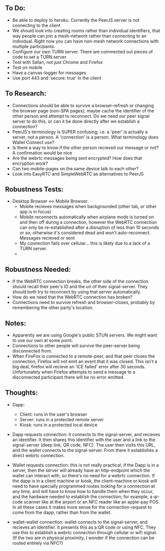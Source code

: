 ## To Do:

- Be able to deploy to heroku. Currently the PeerJS server is not connecting to the client
- We should look into creating rooms rather than individual identifiers, that way people can join a mesh-network rather than connecting to an individual. Right now you can have non-mesh network connections with multiple participants.
- Configure our own TURN server. There are commented out pieces of code to set a TURN server
- Test with Safari, not just Chrome and Firefox
- Test on mobile
- Have a canvas-logger for messages
- Use port 443 and 'secure: true' in the client

## To Research:

- Connections should be able to survive a browser-refresh or changing the browser page (non-SPA pages); maybe cache the identifier of the other person and attempt to reconnect. Do we need our peer signal server to do this, or can it be done directly after we establish a connection?
- PeerJS's terminology is SUPER confusing; i.e. a 'peer' is actually a server, not a person. A 'connection' is a person. What terminology does Wallet Connect use?
- Is there a way to know if the other person recieved our message or not? A confirmation would be nice
- Are the webrtc messages being sent encrypted? How does that encryption work?
- Can two mobile-pages on the same device talk to each other?
- Look into EasyRTC and SimpleWebRTC as alternatives to PeerJS

## Robustness Tests:

- Desktop Browser <-> Mobile Browser:
  - Mobile recieves messages when backgrounded (other tab, or other app is in focus)
  - Mobile reconnects automatically when airplane mode is turned on and then off during a connection, however the WebRTC connection can only be re-established after a disruption of less than 10 seconds or so, otherwise it's considered dead and won't auto-reconnect. Messages recieved or sent
  - My connection fails over cellular... this is likely due to a lack of a TURN server.
  -

## Robustness Needed:

- If the WebRTC connection breaks, the other side of the connection should recall their peer's ID and the url of their signal-server. They should both try to reconnect by using that server automatically.
- How do we need that the WebRTC connection has broken?
- Connections need to survive refresh and browser-closes, probably by remembering the other party's location.

## Notes:

- Apparently we are using Google's public STUN servers. We might want to use our own at some point.
- Connections to other people will survive the peer-server being disconnected from.
- When FireFox is connected to a remote-peer, and that peer closes the connection, Firefox will not emit an event that it was closed. This isn't a big deal, firefox will recieve an 'ICE failed' error after 30 seconds. Unfortunately when Firefox attempts to send a message to a disconnected participant there will be no error emitted.

## Thoughts:

- Dapp:

  - Client: runs in the user's browser
  - Server: runs in a protected remote server
  - Kiosk: runs in a protected local device

- Dapp requests connection: it connects to the signal-server, and recieves an identifier. It then shares this identifier with the user and a link to the signal-server (deep link, QR code, NFC). The user then visits this URL, and the wallet connects to the signal-server. From there it establishes a direct webrtc connection.

- Wallet requests connection: this is not really practical; if the Dapp is in a server, then the server will already have an http-endpoint which the wallet can interact with, so there's no need for a webrtc connection. If the dapp is in a client machine or kiosk, the client-machine or kiosk will need to have specially programmed routes looking for a connection at any time, and will have to know how to handle them when they occur, and the hardware needed to establish the connection; for example, a qr-code scanner like at the airport or an NFC reader like an apple-pay POS. In all these cases it makes more sense for the connection-request to come from the dapp, rather than from the wallet.

- wallet-wallet connection: wallet connects to the signal-server, and recieves an identifier. It presents this as a QR code or using NFC. They use this to establish a webrtc connection through cellular or wifi signal. (If the two are in physical proximity, I wonder if the connection can be routed entirely via NFC?)
